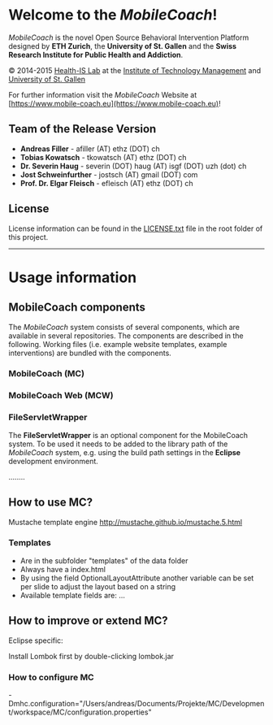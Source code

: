 # Welcome to the *MobileCoach*!

*MobileCoach* is the novel Open Source Behavioral Intervention Platform designed by **ETH Zurich**, the **University of St. Gallen** and the **Swiss Research Institute for Public Health and Addiction**.

&copy; 2014-2015 [Health-IS Lab](http://www.health-is.ch) at the [Institute of Technology Management](http://www.item.unisg.ch) and [University of St. Gallen](http://www.unisg.ch)   

For further information visit the *MobileCoach* Website at [https://www.mobile-coach.eu](https://www.mobile-coach.eu)!

## Team of the Release Version

* **Andreas Filler** - afiller (AT) ethz (DOT) ch
* **Tobias Kowatsch** - tkowatsch (AT) ethz (DOT) ch
* **Dr. Severin Haug** - severin (DOT) haug (AT) isgf (DOT) uzh (dot) ch
* **Jost Schweinfurther** - jostsch (AT) gmail (DOT) com
* **Prof. Dr. Elgar Fleisch** - efleisch (AT) ethz (DOT) ch

## License

License information can be found in the [LICENSE.txt](LICENSE.txt) file in the root folder of this project.

---

# Usage information

## MobileCoach components

The *MobileCoach* system consists of several components, which are available in several repositories. The components are described in the following. Working files (i.e. example website templates, example interventions) are bundled with the components.

### MobileCoach (MC)

### MobileCoach Web (MCW)

### FileServletWrapper

The **FileServletWrapper** is an optional component for the MobileCoach system. To be used it needs to be added to the library path of the *MobileCoach* system, e.g. using the build path settings in the **Eclipse** development environment.


........

## How to use MC?

Mustache template engine http://mustache.github.io/mustache.5.html

### Templates

* Are in the subfolder "templates" of the data folder
* Always have a index.html
* By using the field OptionalLayoutAttribute another variable can be set per slide to adjust the layout based on a string
* Available template fields are: ...

## How to improve or extend MC?

Eclipse specific:

Install Lombok first by double-clicking lombok.jar



### How to configure MC
-Dmhc.configuration="/Users/andreas/Documents/Projekte/MC/Development/workspace/MC/configuration.properties"